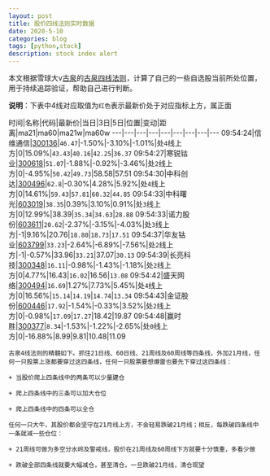 ```yaml
---
layout: post
title: 股价四线法则实时数据
date: 2020-5-10
categories: blog
tags: [python,stock]
description: stock index alert
---
```



本文根据雪球大v[古泉](https://xueqiu.com/u/7148646888)的[古泉四线法则](https://xueqiu.com/7148646888/130498192)，计算了自己的一些自选股当前所处位置，用于持续追踪验证，帮助自己进行判断。

**说明**：下表中4线对应取值为`红色`表示最新价处于对应指标上方，属正面

时间|名称|代码|最新价|当日|3日|5日|位置|变动|距离|ma21|ma60|ma21w|ma60w
---|---|---|---|---|---|---|---|---
09:54:24|信维通信|[300136](https://xueqiu.com/S/SZ300136)|`46.47`|-1.50%|-3.10%|-1.01%|处`4`线上方|0|15.09%|`43.43`|`40.16`|`42.25`|`36.37`
09:54:27|寒锐钴业|[300618](https://xueqiu.com/S/SZ300618)|`51.07`|-1.88%|-0.92%|-3.46%|处`2`线上方|0|-4.95%|`50.42`|`49.73`|58.58|57.51
09:54:30|中科创达|[300496](https://xueqiu.com/S/SZ300496)|`62.8`|-0.30%|4.28%|5.92%|处`4`线上方|0|14.61%|`59.43`|`57.81`|`60.32`|`44.85`
09:54:33|中科曙光|[603019](https://xueqiu.com/S/SH603019)|`38.35`|0.39%|3.10%|0.91%|处`3`线上方|0|12.99%|38.39|`35.34`|`34.63`|`28.88`
09:54:33|诺力股份|[603611](https://xueqiu.com/S/SH603611)|`20.62`|-2.37%|-3.15%|-4.03%|处`3`线上方|-1|9.16%|20.76|`18.80`|`18.73`|`17.51`
09:54:37|华友钴业|[603799](https://xueqiu.com/S/SH603799)|`33.23`|-2.64%|-6.89%|-7.56%|处`2`线上方|-1|-0.57%|33.96|`33.21`|37.07|`30.13`
09:54:39|长亮科技|[300348](https://xueqiu.com/S/SZ300348)|`16.11`|-0.98%|-1.43%|-1.18%|处`2`线上方|0|4.77%|16.43|`16.02`|16.56|`13.08`
09:54:42|盛天网络|[300494](https://xueqiu.com/S/SZ300494)|`16.69`|1.27%|7.73%|5.45%|处`4`线上方|0|16.56%|`15.14`|`14.19`|`14.74`|`13.34`
09:54:43|金证股份|[600446](https://xueqiu.com/S/SH600446)|`17.92`|-1.54%|-0.33%|3.52%|处`2`线上方|0|-0.98%|`17.09`|`17.27`|18.42|19.87
09:54:48|赢时胜|[300377](https://xueqiu.com/S/SZ300377)|`8.34`|-1.53%|-1.22%|-2.65%|处`0`线上方|0|-16.88%|8.99|9.81|10.48|11.09

```
古泉4线法则的精髓如下。抓住21日线、60日线、21周线及60周线等四条线，外加21月线，任何一只股票上涨都要穿过这四条线，任何一只股票要想爆雷也要先下穿过这四条线：

+ 当股价爬上四条线中的两条可以少量建仓

+ 爬上四条线中的三条可以加大仓位

+ 爬上四条线中的四条可以全仓

任何一只大牛，其股价都会坚守在21月线上方，不会轻易跌破21月线；相反，每跌破四条线中一条就减一些仓位：

+ 21周线可做为多空分水岭及警戒线，股价在21周线及60周线下方就要十分慎重，多看少做

+ 跌破全部四条线就要大幅减仓，甚至清仓，一旦跌破21月线，清仓观望
```